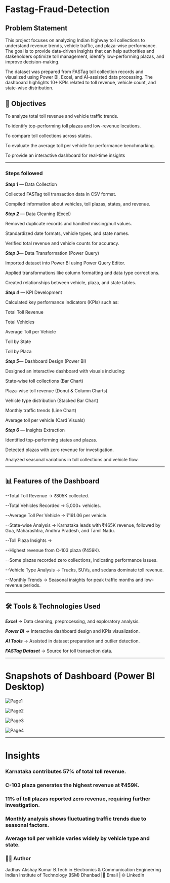 # Fastag-Fraud-Detection

## Problem Statement

This project focuses on analyzing Indian highway toll collections to understand revenue trends, vehicle traffic, and plaza-wise performance. The goal is to provide data-driven insights that can help authorities and stakeholders optimize toll management, identify low-performing plazas, and improve decision-making.

The dataset was prepared from FASTag toll collection records and visualized using Power BI, Excel, and AI-assisted data processing. The dashboard highlights 10+ KPIs related to toll revenue, vehicle count, and state-wise distribution.

## 🎯 Objectives

To analyze total toll revenue and vehicle traffic trends.

To identify top-performing toll plazas and low-revenue locations.

To compare toll collections across states.

To evaluate the average toll per vehicle for performance benchmarking.

To provide an interactive dashboard for real-time insights

---

### Steps followed

***Step 1*** — Data Collection

Collected FASTag toll transaction data in CSV format.

Compiled information about vehicles, toll plazas, states, and revenue.

***Step 2*** — Data Cleaning (Excel)

Removed duplicate records and handled missing/null values.

Standardized date formats, vehicle types, and state names.

Verified total revenue and vehicle counts for accuracy.

***Step 3***— Data Transformation (Power Query)

Imported dataset into Power BI using Power Query Editor.

Applied transformations like column formatting and data type corrections.

Created relationships between vehicle, plaza, and state tables.

***Step 4*** — KPI Development

Calculated key performance indicators (KPIs) such as:

Total Toll Revenue

Total Vehicles

Average Toll per Vehicle

Toll by State

Toll by Plaza

***Step 5***— Dashboard Design (Power BI)

Designed an interactive dashboard with visuals including:

State-wise toll collections (Bar Chart)

Plaza-wise toll revenue (Donut & Column Charts)

Vehicle type distribution (Stacked Bar Chart)

Monthly traffic trends (Line Chart)

Average toll per vehicle (Card Visuals)

***Step 6*** — Insights Extraction

Identified top-performing states and plazas.

Detected plazas with zero revenue for investigation.

Analyzed seasonal variations in toll collections and vehicle flow.

---

## 📊 Features of the Dashboard

--Total Toll Revenue → ₹805K collected.

--Total Vehicles Recorded → 5,000+ vehicles.

--Average Toll Per Vehicle → ₹161.06 per vehicle.

--State-wise Analysis → Karnataka leads with ₹465K revenue, followed by Goa, Maharashtra, Andhra Pradesh, and Tamil Nadu.

--Toll Plaza Insights →

--Highest revenue from C-103 plaza (₹459K).

--Some plazas recorded zero collections, indicating performance issues.

--Vehicle Type Analysis → Trucks, SUVs, and sedans dominate toll revenue.

--Monthly Trends → Seasonal insights for peak traffic months and low-revenue periods.

---
## 🛠️ Tools & Technologies Used

***Excel*** → Data cleaning, preprocessing, and exploratory analysis.

***Power BI*** → Interactive dashboard design and KPIs visualization.

***AI Tools*** → Assisted in dataset preparation and outlier detection.

***FASTag Dataset*** → Source for toll transaction data.

---

# Snapshots of Dashboard (Power BI Desktop)

![Page1](https://github.com/Akshayjadhav04/Fastag-Fraud-Detection/blob/12d0d8466b508ce0bbf1291b46d3c98f06f29184/Analysis%20of%20Indian%20Highway%20Toll%20Collection%20dashboard-1.png)

![Page2](https://github.com/Akshayjadhav04/Fastag-Fraud-Detection/blob/629ddf0005ea94b1f63efc4e646e3dfe1cbb4003/Analysis%20of%20Indian%20Highway%20Toll%20Collection%20dashboard-2.png)

![Page3](https://github.com/Akshayjadhav04/Fastag-Fraud-Detection/blob/1b034060b17f81254163a78a642103d3a0e609aa/Analysis%20of%20Indian%20Highway%20Toll%20Collection%20dashboard-3.png)

![Page4](https://github.com/Akshayjadhav04/Fastag-Fraud-Detection/blob/4b4febdd1dd69abb15c069943ea8c468a7b3e10c/Analysis%20of%20Indian%20Highway%20Toll%20Collection%20dashboard-4.png)

---

# Insights

### Karnataka contributes 57% of total toll revenue.

### C-103 plaza generates the highest revenue at ₹459K.

### 11% of toll plazas reported zero revenue, requiring further investigation.

### Monthly analysis shows fluctuating traffic trends due to seasonal factors.

### Average toll per vehicle varies widely by vehicle type and state.





### 🧑‍💻 Author

Jadhav Akshay Kumar
B.Tech in Electronics & Communication Engineering
Indian Institute of Technology (ISM) Dhanbad
|📧 Email
| 🌐 LinkedIn
 
